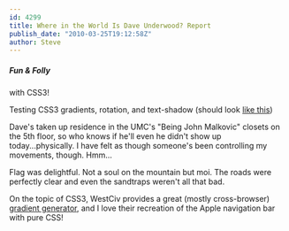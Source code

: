```yaml
---
id: 4299
title: Where in the World Is Dave Underwood? Report
publish_date: "2010-03-25T19:12:58Z"
author: Steve
---
```

##### Fun & Folly  
with CSS3!

  
Testing CSS3 gradients, rotation, and text-shadow (should look [like this](http://www.flagstafffrenzy.org/wp-content/uploads/2010/03/fun-and-folly2.jpg))

Dave's taken up residence in the UMC's "Being John Malkovic" closets on the 5th floor, so who knows if he'll even he didn't show up today...physically. I have felt as though someone's been controlling my movements, though. Hmm...

Flag was delightful. Not a soul on the mountain but moi. The roads were perfectly clear and even the sandtraps weren't all that bad.

On the topic of CSS3, WestCiv provides a great (mostly cross-browser) [gradient generator](http://www.westciv.com/tools/gradients/), and I love their recreation of the Apple navigation bar with pure CSS!
